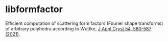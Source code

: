 # libformfactor

Efficient computation of scattering form factors (Fourier shape transforms)
of arbitrary polyhedra according to Wuttke,
[J Appl Cryst 54, 580-587 (2021)](https://doi.org/10.1107/S1600576721001710).
